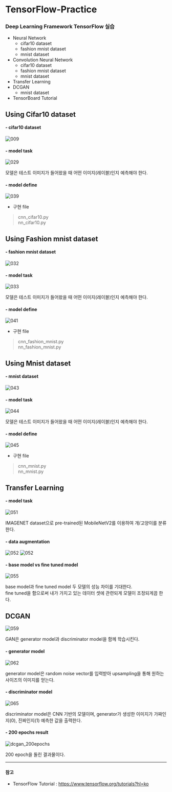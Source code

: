 # TensorFlow-Practice
### Deep Learning Framework TensorFlow 실습

* Neural Network
  * cifar10 dataset
  * fashion mnist dataset
  * mnist dataset
* Convolution Neural Network
  * cifar10 dataset
  * fashion mnist dataset
  * mnist dataset
* Transfer Learning
* DCGAN
  * mnist dataset
* TensorBoard Tutorial

## Using Cifar10 dataset
#### - cifar10 dataset
![009](./img/009.png)

#### - model task
![029](./img/029.png)

모델은 테스트 이미지가 들어왔을 때 어떤 이미지(레이블)인지 예측해야 한다.

#### - model define
![039](./img/039.png)

* 구현 file
> cnn_cifar10.py   
> nn_cifar10.py

## Using Fashion mnist dataset
#### - fashion mnist dataset
![032](./img/032.png)

#### - model task
![033](./img/033.png)

모델은 테스트 이미지가 들어왔을 때 어떤 이미지(레이블)인지 예측해야 한다.

#### - model define
![041](./img/041.png)

* 구현 file
> cnn_fashion_mnist.py   
> nn_fashion_mnist.py

## Using Mnist dataset
#### - mnist dataset
![043](./img/043.png)

#### - model task
![044](./img/044.png)

모델은 테스트 이미지가 들어왔을 때 어떤 이미지(레이블)인지 예측해야 한다.

#### - model define
![045](./img/045.png)

* 구현 file
> cnn_mnist.py   
> nn_mnist.py

## Transfer Learning
#### - model task
![051](./img/051.png)

IMAGENET dataset으로 pre-trained된 MobileNetV2를 이용하여 개/고양이를 분류한다. 

#### - data augmentation
![052](./img/052.png)
![052](./img/052.png)

#### - base model vs fine tuned model
![055](./img/055.png)

base model과 fine tuned model 두 모델의 성능 차이를 기대한다.    
fine tuned을 함으로써 내가 가지고 있는 데이터 셋에 관련되게 모델이 조정되게끔 한다.

## DCGAN
![059](./img/059.png)

GAN은 generator model과 discriminator model을 함께 학습시킨다.

#### - generator model
![062](./img/062.png)

generator model은 random noise vector를 입력받아 upsampling을 통해 원하는 사이즈의 이미지를 얻는다. 

#### - discriminator model
![065](./img/065.png)

discriminator model은 CNN 기반의 모델이며, generator가 생성한 이미지가 가짜인지(0), 진짜인지(1) 예측한 값을 출력한다. 

#### - 200 epochs result
![dcgan_200epochs](./img/dcgan_200_epochs_1.gif)

200 epoch을 돌린 결과물이다. 

***
#### 참고
* TensorFlow Tutorial : <https://www.tensorflow.org/tutorials?hl=ko>   
